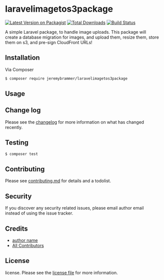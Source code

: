 # laravelimagetos3package

[![Latest Version on Packagist][ico-version]][link-packagist]
[![Total Downloads][ico-downloads]][link-downloads]
[![Build Status][ico-travis]][link-travis]
<!-- [![StyleCI][ico-styleci]][link-styleci] -->
<!-- This is where your description should go. Take a look at [contributing.md](contributing.md) to see a to do list. -->

A simple Laravel package, to handle image uploads.  This package will create a database migration for images, and upload them, resize them, store them on s3, and pre-sign CloudFront URLs!

## Installation

Via Composer

``` bash
$ composer require jeremybrammer/laravelimagetos3package
```

## Usage

## Change log

Please see the [changelog](changelog.md) for more information on what has changed recently.

## Testing

``` bash
$ composer test
```

## Contributing

Please see [contributing.md](contributing.md) for details and a todolist.

## Security

If you discover any security related issues, please email author email instead of using the issue tracker.

## Credits

- [author name][link-author]
- [All Contributors][link-contributors]

## License

license. Please see the [license file](license.md) for more information.

[ico-version]: https://img.shields.io/packagist/v/jeremybrammer/laravelimagetos3package.svg?style=flat-square
[ico-downloads]: https://img.shields.io/packagist/dt/jeremybrammer/laravelimagetos3package.svg?style=flat-square
[ico-travis]: https://img.shields.io/travis/jeremybrammer/laravelimagetos3package/master.svg?style=flat-square
[ico-styleci]: https://styleci.io/repos/12345678/shield

[link-packagist]: https://packagist.org/packages/jeremybrammer/laravelimagetos3package
[link-downloads]: https://packagist.org/packages/jeremybrammer/laravelimagetos3package
[link-travis]: https://travis-ci.org/jeremybrammer/laravelimagetos3package
[link-styleci]: https://styleci.io/repos/12345678
[link-author]: https://github.com/jeremybrammer
[link-contributors]: ../../contributors
